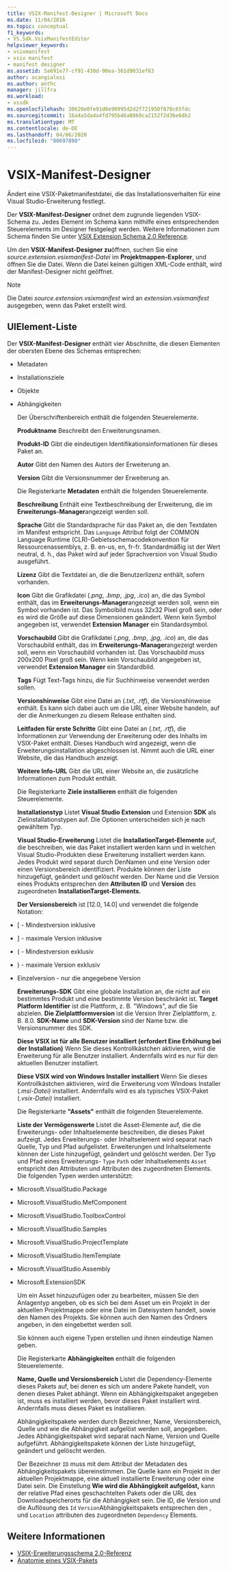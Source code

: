 ```yaml
---
title: VSIX-Manifest-Designer | Microsoft Docs
ms.date: 11/04/2016
ms.topic: conceptual
f1_keywords:
- VS.Sdk.VsixManifestEditor
helpviewer_keywords:
- vsixmanifest
- vsix manifest
- manifest designer
ms.assetid: 5a691e77-cf91-430d-90ea-361d9031ef83
author: acangialosi
ms.author: anthc
manager: jillfra
ms.workload:
- vssdk
ms.openlocfilehash: 30620e0fe91d0e90995d2d2f721950f878c65fdc
ms.sourcegitcommit: 16a4a5da4a4fd795b46a0869ca2152f2d36e6db2
ms.translationtype: MT
ms.contentlocale: de-DE
ms.lasthandoff: 04/06/2020
ms.locfileid: "80697898"
---
```

# <a name="vsix-manifest-designer"></a>VSIX-Manifest-Designer
Ändert eine VSIX-Paketmanifestdatei, die das Installationsverhalten für eine Visual Studio-Erweiterung festlegt.

 Der **VSIX-Manifest-Designer** ordnet dem zugrunde liegenden VSIX-Schema zu. Jedes Element im Schema kann mithilfe eines entsprechenden Steuerelements im Designer festgelegt werden. Weitere Informationen zum Schema finden Sie unter [VSIX Extension Schema 2.0 Reference](../extensibility/vsix-extension-schema-2-0-reference.md).

 Um den **VSIX-Manifest-Designer zu**öffnen, suchen Sie eine *source.extension.vsixmanifest-Datei* im **Projektmappen-Explorer**, und öffnen Sie die Datei. Wenn die Datei keinen gültigen XML-Code enthält, wird der Manifest-Designer nicht geöffnet.

> [!NOTE]
> Die Datei *source.extension.vsixmanifest* wird an *extension.vsixmanifest* ausgegeben, wenn das Paket erstellt wird.

## <a name="uielement-list"></a>UIElement-Liste
 Der **VSIX-Manifest-Designer** enthält vier Abschnitte, die diesen Elementen der obersten Ebene des Schemas entsprechen:

- Metadaten

- Installationsziele

- Objekte

- Abhängigkeiten

  Der Überschriftenbereich enthält die folgenden Steuerelemente.

  **Produktname** Beschreibt den Erweiterungsnamen.

  **Produkt-ID** Gibt die eindeutigen Identifikationsinformationen für dieses Paket an.

  **Autor** Gibt den Namen des Autors der Erweiterung an.

  **Version** Gibt die Versionsnummer der Erweiterung an.

  Die Registerkarte **Metadaten** enthält die folgenden Steuerelemente.

  **Beschreibung** Enthält eine Textbeschreibung der Erweiterung, die im **Erweiterungs-Manager**angezeigt werden soll.

  **Sprache** Gibt die Standardsprache für das Paket an, die den Textdaten im Manifest entspricht. Das `Language` Attribut folgt der COMMON Language Runtime (CLR)-Gebietsschemacodekonvention für Ressourcenassemblys, z. B. en-us, en, fr-fr. Standardmäßig ist der Wert neutral, d. h., das Paket wird auf jeder Sprachversion von Visual Studio ausgeführt.

  **Lizenz** Gibt die Textdatei an, die die Benutzerlizenz enthält, sofern vorhanden.

  **Icon** Gibt die Grafikdatei (*.png*, *.bmp*, *.jpg*, *.ico*) an, die das Symbol enthält, das im **Erweiterungs-Manager**angezeigt werden soll, wenn ein Symbol vorhanden ist. Das Symbolbild muss 32x32 Pixel groß sein, oder es wird die Größe auf diese Dimensionen geändert. Wenn kein Symbol angegeben ist, verwendet **Extension Manager** ein Standardsymbol.

  **Vorschaubild** Gibt die Grafikdatei (*.png*, *.bmp*, *.jpg*, *.ico*) an, die das Vorschaubild enthält, das im **Erweiterungs-Manager**angezeigt werden soll, wenn ein Vorschaubild vorhanden ist. Das Vorschaubild muss 200x200 Pixel groß sein. Wenn kein Vorschaubild angegeben ist, verwendet **Extension Manager** ein Standardbild.

  **Tags** Fügt Text-Tags hinzu, die für Suchhinweise verwendet werden sollen.

  **Versionshinweise** Gibt eine Datei an (*.txt*, *.rtf*), die Versionshinweise enthält. Es kann sich dabei auch um die URL einer Website handeln, auf der die Anmerkungen zu diesem Release enthalten sind.

  **Leitfaden für erste Schritte** Gibt eine Datei an (*.txt*, *.rtf*), die Informationen zur Verwendung der Erweiterung oder des Inhalts im VSIX-Paket enthält. Dieses Handbuch wird angezeigt, wenn die Erweiterungsinstallation abgeschlossen ist. Nimmt auch die URL einer Website, die das Handbuch anzeigt.

  **Weitere Info-URL** Gibt die URL einer Website an, die zusätzliche Informationen zum Produkt enthält.

  Die Registerkarte **Ziele installieren** enthält die folgenden Steuerelemente.

  **Installationstyp** Listet **Visual Studio Extension** und Extension **SDK** als Zielinstallationstypen auf. Die Optionen unterscheiden sich je nach gewähltem Typ.

  **Visual Studio-Erweiterung** Listet die **InstallationTarget-Elemente** auf, die beschreiben, wie das Paket installiert werden kann und in welchen Visual Studio-Produkten diese Erweiterung installiert werden kann. Jedes Produkt wird separat durch DenNamen und eine Version oder einen Versionsbereich identifiziert. Produkte können der Liste hinzugefügt, geändert und gelöscht werden. Der Name und die Version eines Produkts entsprechen den **Attributen ID** und **Version** des zugeordneten **InstallationTarget-Elements.**

  **Der Versionsbereich** ist [12.0, 14.0] und verwendet die folgende Notation:

- [ - Mindestversion inklusive

- ] - maximale Version inklusive

- ( - Mindestversion exklusiv

- ) - maximale Version exklusiv

- Einzelversion - nur die angegebene Version

  **Erweiterungs-SDK** Gibt eine globale Installation an, die nicht auf ein bestimmtes Produkt und eine bestimmte Version beschränkt ist. **Target Platform Identifier** ist die Plattform, z. B. "Windows", auf die Sie abzielen. **Die Zielplattformversion** ist die Version Ihrer Zielplattform, z. B. 8.0. **SDK-Name** und **SDK-Version** sind der Name bzw. die Versionsnummer des SDK.

  **Diese VSIX ist für alle Benutzer installiert (erfordert Eine Erhöhung bei der Installation)** Wenn Sie dieses Kontrollkästchen aktivieren, wird die Erweiterung für alle Benutzer installiert. Andernfalls wird es nur für den aktuellen Benutzer installiert.

  **Diese VSIX wird von Windows Installer installiert** Wenn Sie dieses Kontrollkästchen aktivieren, wird die Erweiterung vom Windows Installer (*.msi-Datei)* installiert. Andernfalls wird es als typisches VSIX-Paket (*.vsix-Datei)* installiert.

  Die Registerkarte **"Assets"** enthält die folgenden Steuerelemente.

  **Liste der Vermögenswerte** Listet die Asset-Elemente auf, die die Erweiterungs- oder Inhaltselemente beschreiben, die dieses Paket aufzeigt. Jedes Erweiterungs- oder Inhaltselement wird separat nach Quelle, Typ und Pfad aufgelistet. Erweiterungen und Inhaltselemente können der Liste hinzugefügt, geändert und gelöscht werden. Der Typ und Pfad eines Erweiterungs- `Type` `Path` oder Inhaltselements `Asset` entspricht den Attributen und Attributen des zugeordneten Elements. Die folgenden Typen werden unterstützt:

- Microsoft.VisualStudio.Package

- Microsoft.VisualStudio.MefComponent

- Microsoft.VisualStudio.ToolboxControl

- Microsoft.VisualStudio.Samples

- Microsoft.VisualStudio.ProjectTemplate

- Microsoft.VisualStudio.ItemTemplate

- Microsoft.VisualStudio.Assembly

- Microsoft.ExtensionSDK

  Um ein Asset hinzuzufügen oder zu bearbeiten, müssen Sie den Anlagentyp angeben, ob es sich bei dem Asset um ein Projekt in der aktuellen Projektmappe oder eine Datei im Dateisystem handelt, sowie den Namen des Projekts. Sie können auch den Namen des Ordners angeben, in den eingebettet werden soll.

  Sie können auch eigene Typen erstellen und ihnen eindeutige Namen geben.

  Die Registerkarte **Abhängigkeiten** enthält die folgenden Steuerelemente.

  **Name, Quelle und Versionsbereich** Listet die Dependency-Elemente dieses Pakets auf, bei denen es sich um andere Pakete handelt, von denen dieses Paket abhängt. Wenn ein Abhängigkeitspaket angegeben ist, muss es installiert werden, bevor dieses Paket installiert wird. Andernfalls muss dieses Paket es installieren.

  Abhängigkeitspakete werden durch Bezeichner, Name, Versionsbereich, Quelle und wie die Abhängigkeit aufgelöst werden soll, angegeben. Jedes Abhängigkeitspaket wird separat nach Name, Version und Quelle aufgeführt. Abhängigkeitspakete können der Liste hinzugefügt, geändert und gelöscht werden.

  Der Bezeichner `ID` muss mit dem Attribut der Metadaten des Abhängigkeitspakets übereinstimmen. Die Quelle kann ein Projekt in der aktuellen Projektmappe, eine aktuell installierte Erweiterung oder eine Datei sein. Die Einstellung **Wie wird die Abhängigkeit aufgelöst,** kann der relative Pfad eines geschachtelten Pakets oder die URL des Downloadspeicherorts für die Abhängigkeit sein. Die ID, die Version und die Auflösung des `Id` `Version`Abhängigkeitspakets entsprechen den , und `Location` attributen des zugeordneten `Dependency` Elements.

## <a name="see-also"></a>Weitere Informationen
- [VSIX-Erweiterungsschema 2.0-Referenz](../extensibility/vsix-extension-schema-2-0-reference.md)
- [Anatomie eines VSIX-Pakets](../extensibility/anatomy-of-a-vsix-package.md)
